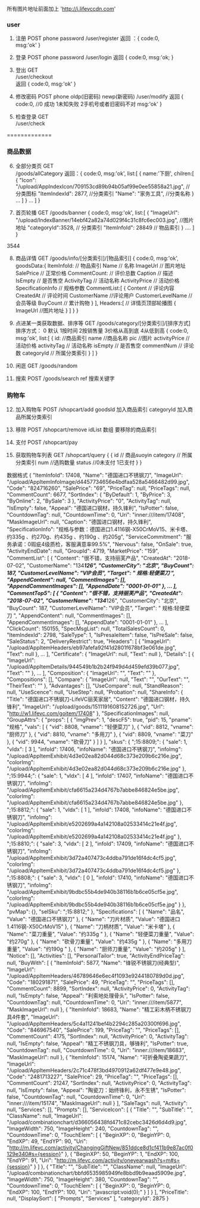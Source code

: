 
所有图片地址前面加上  'http://i.lifevccdn.com'


### user

1. 注册   POST   phone password
/user/register
返回 ：{
    code:0,  
    msg:'ok'
}

2. 登录   POST  phone password
/user/login 
返回 {
    code:0,
    msg:'ok;
}

3. 登出  GET  
/user/checkout  
返回  {
    code:0,
    msg:'ok'
}

4. 修改密码  POST  phone oldp(旧密码)  newp(新密码)
/user/modify
返回 {
    code:0,    //0 成功 1未知失败 2手机号或者旧密码不对
    msg:'ok'
}

5. 检查登录  GET   
/user/check

=============

### 商品数据 

6. 全部分类页  GET   
/goods/allCategory 
返回：{
    code:0,
    msg:'ok',
    list:[
        {
            name:'下厨',
            chilren:[
                {
                    "Icon": "/upload/AppIndexIcon/709153cd89b94b05af99e0ee55858a21.jpg",  //分类图标
                    "ItemIndexId": 2877,   //分类索引
                    "Name": "家务工具",     //分类名称
                }
                ...
            ]
        }
        ...
    ]
}

7. 首页轮播  GET
/goods/banner
{
    code:0,
    msg:'ok',
    list:[
        {
            "ImageUrl": "/upload/IndexBanner/14ebf42a82a74d029f4c31c8fc6ec003.jpg",  //图片地址
            "categoryId":3528,   // 分类索引
            "ItemInfoId": 28849  // 物品索引
        }
        ....
    ]
}

3544

8. 商品详情  GET
/goods/info/[分类索引]/[物品索引]
{
    code:0,
    msg:'ok',
    goodsData:{
        ItemInfoId:  // 物品索引
        Name // 名称
        ImageUrl  // 图片地址
        SalePrice  // 正常价格
        CommentCount:  // 评价总数
        Caption   // 描述
        IsEmpty  // 是否售空
        ActivityTag  // 活动名称
        ActivityPrice  // 活动价格
        SpecificationInfo  // 规格参数
        CommentList:[
            {
                Content  // 评论内容
                CreatedAt  // 评论时间
                CustomerName  //评论用户
                CustomerLevelName  //会员等级
                BuyCount   // 累计购物
            }
        ],
        Headers:[  // 详情页顶部轮播图
            {
                ImageUrl  //图片地址
            }
        ]
    }
}

9. 点进某一类获取数据、排序等  GET
/goods/category/[分类索引]/[排序方式] 
排序方式： 0 默认  1按时间  2按销售量  3价格从高到底  4从低到高
{
    code:0,
    msg:'ok',
    list:[
        {
            id: //商品索引
            name  //商品名称
            pic  //图片
            activityPrice  //活动价格
            activityTag   // 活动名称
            isEmpty    // 是否售空
            commentNum  // 评论数
            categoryId   // 所属分类索引
        }
    ]
}

10. 闲逛  GET
/goods/random

11. 搜索  POST
/goods/search   ref 搜索关键字


###  购物车

12. 加入购物车  POST
/shopcart/add  goodsId 加入商品索引  categoryId 加入商品所属分类索引 

13. 移除   POST
/shopcart/remove  idList 数组 要移除的商品索引

14. 支付  POST
/shopcart/pay 

15. 获取购物车列表  GET
/shopcart/query
{
    {
        id // 商品suoyin
        category  // 所属分类索引
        num  //选购数量
        status  //0未支付 1已支付
    }
}

数据格式
{
        "ItemInfoId": 17408,
        "Name": "德国进口不锈钢刀",
        "ImageUrl": "/upload/AppItemInfoImage/d4457734656e4bdfaa528a5466482d99.jpg",
        "Code": "824716260",
        "SalePrice": "69",
        "PriceTag": null,
        "PriceTags": null,
        "CommentCount": 6677,
        "SortIndex": {
            "ByDefault": 1,
            "ByPrice": 3,
            "ByOnline": 2,
            "BySale": 3
        },
        "ActivityPrice": "0",
        "ActivityTag": null,
        "IsEmpty": false,
        "Appeal": "德国进口钢材，持久锋利",
        "IsPotter": false,
        "CountdownTag": null,
        "CountdownTime": 0,
        "Uri": "inner:///item/17408",
        "MaskImageUrl": null,
        "Caption": "德国进口钢材，持久锋利",
        "SpecificationInfo": "规格与参数：德国进口1.4116钢-X50CrMoV15、米卡塔、约335g 、约270g、约435g 、约190g 、约205g",
        "ServiceCommitment": "服务承诺：0瑕疵4级质检，客服满意率99.5%",
        "Nervous": false,
        "OnSale": true,
        "ActivityEndDate": null,
        "GroupId": 4719,
        "MarketPrice": "159",
        "CommentList": [
            {
                "Content": "很不错，支持丽芙产品",
                "CreatedAt": "2018-07-02",
                "CustomerName": "134*****126",
                "CustomerCity": "北京",
                "BuyCount": 187,
                "CustomerLevelName": "VIP会员",
                "Target": "  规格:轻便菜刀    ",
                "AppendContent": null,
                "CommentImages": [],
                "AppendCommentImages": [],
                "AppendDate": "0001-01-01"
            },
            ...
        ],
        "CommentTop5": [
            {
                "Content": "很不错，支持丽芙产品",
                "CreatedAt": "2018-07-02",
                "CustomerName": "134*****126",
                "CustomerCity": "北京",
                "BuyCount": 187,
                "CustomerLevelName": "VIP会员",
                "Target": "  规格:轻便菜刀    ",
                "AppendContent": null,
                "CommentImages": [],
                "AppendCommentImages": [],
                "AppendDate": "0001-01-01"
            },
            ...
        ],
        "ClickCount": 150155,
        "SpecMsgList": null,
        "TotalSalesCount": 0,
        "ItemIndexId": 2798,
        "SaleType": 1,
        "IsPresaleItem": false,
        "IsPreSale": false,
        "SaleStatus": 2,
        "DeliveryRestrict": true,
        "Headers": [
            {
                "ImageUrl": "/upload/AppItemHeaders/eb97afefa92f41d2801f678bf3e061de.jpg",
                "Text": null
            },
            ...
        ],
        "Certificate": {
            "ImageUrl": null,
            "Text": null
        },
        "Details": [
            {
                "ImageUrl": "/upload/AppItemDetails/944549b1b2b24f949d4d459efd39b077.jpg",
                "Text": ""
            },
            ...
        ],
        "Composition": {
            "ImageUrl": "",
            "Text": ""
        },
        "Compositions": [],
        "Compare": {
            "ImageUrl": null,
            "Text": "",
            "OurText": "",
            "TheirText": ""
        },
        "Advantages": [],
        "UseCompare": null,
        "StandReason": null,
        "UseScence": null,
        "UseStep": null,
        "Probation": null,
        "ShareInfo": {
            "Title": "德国进口不锈钢刀-LifeVC丽芙家居",
            "Content": "德国进口钢材，持久锋利",
            "ImageUrl": "/upload/goods/1511191608152726.jpg",
            "Url": "http://w1.lifevc.com/goitem/17408"
        },
        "SpecificationImages": null,
        "GroupAttrs": {
            "props": [
                {
                    "imgPrev": 1,
                    "descF5": true,
                    "pid": 15,
                    "pname": "规格",
                    "vals": [
                        {
                            "vid": 8808,
                            "vname": "轻便菜刀"
                        },
                        {
                            "vid": 8812,
                            "vname": "厨师刀"
                        },
                        {
                            "vid": 8810,
                            "vname": "多用刀"
                        },
                        {
                            "vid": 8809,
                            "vname": "菜刀"
                        },
                        {
                            "vid": 9944,
                            "vname": "砍骨刀"
                        }
                    ]
                }
            ],
            "skus": {
                ";15:8809;": {
                    "sale": 1,
                    "vIdx": [
                        3
                    ],
                    "infoId": 17406,
                    "infoName": "德国进口不锈钢刀",
                    "infoImg": "/upload/AppItemExhibit/4d3e02ea82d044d68c373e209b6c216e.jpg",
                    "colorImg": "/upload/AppItemExhibit/4d3e02ea82d044d68c373e209b6c216e.jpg"
                },
                ";15:9944;": {
                    "sale": 1,
                    "vIdx": [
                        4
                    ],
                    "infoId": 17407,
                    "infoName": "德国进口不锈钢刀",
                    "infoImg": "/upload/AppItemExhibit/cfa6615a234d4767b7abbe846824e5be.jpg",
                    "colorImg": "/upload/AppItemExhibit/cfa6615a234d4767b7abbe846824e5be.jpg"
                },
                ";15:8812;": {
                    "sale": 1,
                    "vIdx": [
                        1
                    ],
                    "infoId": 17408,
                    "infoName": "德国进口不锈钢刀",
                    "infoImg": "/upload/AppItemExhibit/e5202699a4a142108a02533414c21e4f.jpg",
                    "colorImg": "/upload/AppItemExhibit/e5202699a4a142108a02533414c21e4f.jpg"
                },
                ";15:8810;": {
                    "sale": 3,
                    "vIdx": [
                        2
                    ],
                    "infoId": 17409,
                    "infoName": "德国进口不锈钢刀",
                    "infoImg": "/upload/AppItemExhibit/3d72a407473c4ddba791de16f4dc4cf5.jpg",
                    "colorImg": "/upload/AppItemExhibit/3d72a407473c4ddba791de16f4dc4cf5.jpg"
                },
                ";15:8808;": {
                    "sale": 3,
                    "vIdx": [
                        0
                    ],
                    "infoId": 17410,
                    "infoName": "德国进口不锈钢刀",
                    "infoImg": "/upload/AppItemExhibit/9bdbc55b4de940b38116b1b6ce05cf5e.jpg",
                    "colorImg": "/upload/AppItemExhibit/9bdbc55b4de940b38116b1b6ce05cf5e.jpg"
                }
            },
            "pvMap": {},
            "selSku": ";15:8812;"
        },
        "Specifications": [
            {
                "Name": "品名",
                "Value": "德国进口不锈钢刀"
            },
            {
                "Name": "刀片材质",
                "Value": "德国进口1.4116钢-X50CrMoV15"
            },
            {
                "Name": "刀柄材质",
                "Value": "米卡塔"
            },
            {
                "Name": "菜刀重量",
                "Value": "约335g "
            },
            {
                "Name": "轻便菜刀重量",
                "Value": "约270g"
            },
            {
                "Name": "砍骨刀重量",
                "Value": "约435g "
            },
            {
                "Name": "多用刀重量",
                "Value": "约190g "
            },
            {
                "Name": "厨师刀重量",
                "Value": "约205g"
            }
        ],
        "Notice": [],
        "Activities": [],
        "PersonalTailor": true,
        "ActivityEndPriceTag": null,
        "BuyWith": [
            {
                "ItemInfoId": 5877,
                "Name": "锋锐不锈钢刀(经典型)",
                "ImageUrl": "/upload/AppItemHeaders/46789646e6ec4f1093e9244180789d0d.jpg",
                "Code": "180291871",
                "SalePrice": 49,
                "PriceTag": "",
                "PriceTags": [],
                "CommentCount": 8899,
                "SortIndex": null,
                "ActivityPrice": 0,
                "ActivityTag": null,
                "IsEmpty": false,
                "Appeal": "利索地处理骨头",
                "IsPotter": false,
                "CountdownTag": null,
                "CountdownTime": 0,
                "Uri": "inner:///item/5877",
                "MaskImageUrl": null
            },
            {
                "ItemInfoId": 18683,
                "Name": "精工彩木柄不锈钢刀具4件套",
                "ImageUrl": "/upload/AppItemHeaders/5c4a11241bef4b2294c285a20300f696.jpg",
                "Code": "846967540",
                "SalePrice": 199,
                "PriceTag": "",
                "PriceTags": [],
                "CommentCount": 4175,
                "SortIndex": null,
                "ActivityPrice": 0,
                "ActivityTag": null,
                "IsEmpty": false,
                "Appeal": "精工不锈钢刀具，够锋利",
                "IsPotter": true,
                "CountdownTag": null,
                "CountdownTime": 0,
                "Uri": "inner:///item/18683",
                "MaskImageUrl": null
            },
            {
                "ItemInfoId": 15174,
                "Name": "可折叠陶瓷果蔬刀",
                "ImageUrl": "/upload/AppItemHeaders/2c71c478f3bd4970912a62df477e9e48.jpg",
                "Code": "2481713227",
                "SalePrice": 29,
                "PriceTag": "",
                "PriceTags": [],
                "CommentCount": 21247,
                "SortIndex": null,
                "ActivityPrice": 0,
                "ActivityTag": null,
                "IsEmpty": false,
                "Appeal": "陶瓷刀：始终锋利，永不生锈",
                "IsPotter": false,
                "CountdownTag": null,
                "CountdownTime": 0,
                "Uri": "inner:///item/15174",
                "MaskImageUrl": null
            }
        ],
        "SaleTags": null,
        "Activity": null,
        "Services": [],
        "Prompts": [],
        "ServiceIcon": [
            {
                "Title": "",
                "SubTitle": "",
                "ClassName": null,
                "ImageUrl": "/upload/combinationchart/d366056438fd471c82cebc3426d6d4d9.jpg",
                "ImageWidth": 750,
                "ImageHeight": 240,
                "CountdownTag": "",
                "CountdownTime": 0,
                "TouchElem": [
                    {
                        "BeginXP": 0,
                        "BeginYP": 0,
                        "EndXP": 49,
                        "EndYP": 90,
                        "Uri": "http://m.lifevc.com/activity/ChangingGiftNew/851ddce8d1cf411b9e87ac0f0129e340#s={session}"
                    },
                    {
                        "BeginXP": 50,
                        "BeginYP": 1,
                        "EndXP": 100,
                        "EndYP": 91,
                        "Uri": "http://m.lifevc.com/activity/oneyearwash?s=m#s={session}"
                    }
                ]
            },
            {
                "Title": "",
                "SubTitle": "",
                "ClassName": null,
                "ImageUrl": "/upload/combinationchart/bbfd6535985949fe8bbd9b9eaad5909e.jpg",
                "ImageWidth": 750,
                "ImageHeight": 380,
                "CountdownTag": "",
                "CountdownTime": 0,
                "TouchElem": [
                    {
                        "BeginXP": 0,
                        "BeginYP": 0,
                        "EndXP": 100,
                        "EndYP": 100,
                        "Uri": "javascript:void(0);"
                    }
                ]
            }
        ],
        "PriceTitle": null,
        "DisplaySort": [
            "Prompts",
            "Services"
        ],
        "categoryId": 2875
    }